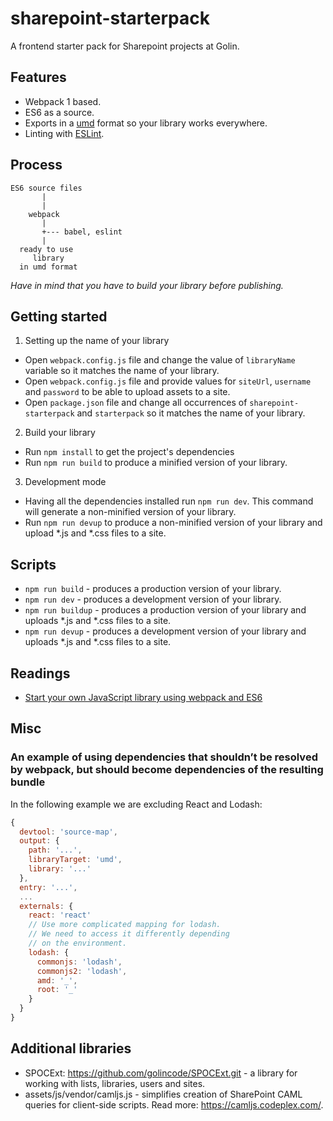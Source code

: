 # sharepoint-starterpack
A frontend starter pack for Sharepoint projects at Golin. 

## Features

* Webpack 1 based.
* ES6 as a source.
* Exports in a [umd](https://github.com/umdjs/umd) format so your library works everywhere.
* Linting with [ESLint](http://eslint.org/).

## Process

```
ES6 source files
       |
       |
    webpack
       |
       +--- babel, eslint
       |
  ready to use
     library
  in umd format
```
*Have in mind that you have to build your library before publishing.*

## Getting started

1. Setting up the name of your library
  * Open `webpack.config.js` file and change the value of `libraryName` variable so it matches the name of your library.
  * Open `webpack.config.js` file and provide values for `siteUrl`, `username` and `password` to be able to upload assets to a site.
  * Open `package.json` file and change all occurrences of `sharepoint-starterpack` and `starterpack` so it matches the name of your library.
2. Build your library
  * Run `npm install` to get the project's dependencies
  * Run `npm run build` to produce a minified version of your library.
3. Development mode
  * Having all the dependencies installed run `npm run dev`. This command will generate a non-minified version of your library.
  * Run `npm run devup` to produce a non-minified version of your library and upload *.js and *.css files to a site.

## Scripts

* `npm run build` - produces a production version of your library.
* `npm run dev` - produces a development version of your library.
* `npm run buildup` - produces a production version of your library and uploads *.js and *.css files to a site.
* `npm run devup` - produces a development version of your library and uploads *.js and *.css files to a site.

## Readings

* [Start your own JavaScript library using webpack and ES6](http://krasimirtsonev.com/blog/article/javascript-library-starter-using-webpack-es6)

## Misc

### An example of using dependencies that shouldn’t be resolved by webpack, but should become dependencies of the resulting bundle

In the following example we are excluding React and Lodash:

```js
{
  devtool: 'source-map',
  output: {
    path: '...',
    libraryTarget: 'umd',
    library: '...'
  },
  entry: '...',
  ...
  externals: {
    react: 'react'
    // Use more complicated mapping for lodash.
    // We need to access it differently depending
    // on the environment.
    lodash: {
      commonjs: 'lodash',
      commonjs2: 'lodash',
      amd: '_',
      root: '_'
    }
  }
}
```
## Additional libraries

* SPOCExt: https://github.com/golincode/SPOCExt.git - a library for working with lists, libraries, users and sites.
* assets/js/vendor/camljs.js - simplifies creation of SharePoint CAML queries for client-side scripts. Read more: https://camljs.codeplex.com/.
